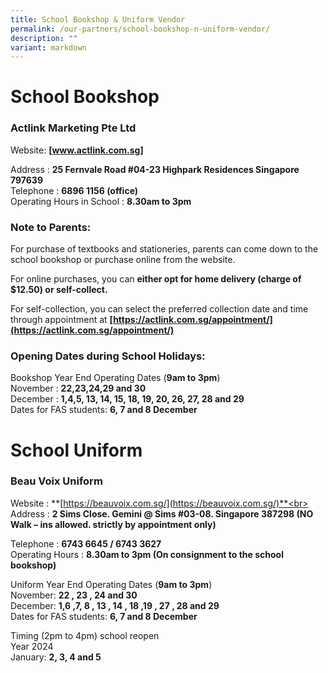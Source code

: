 ```yaml
---
title: School Bookshop & Uniform Vendor
permalink: /our-partners/school-bookshop-n-uniform-vendor/
description: ""
variant: markdown
---
```

# School Bookshop
### Actlink Marketing Pte Ltd  

Website: **[www.actlink.com.sg]**

Address : **25 Fernvale Road #04-23 Highpark Residences Singapore 797639**<br>
Telephone : **6896 1156 (office)**<br>
Operating Hours in School : **8.30am to 3pm**

### Note to Parents:

For purchase of textbooks and stationeries, parents can come down to the school bookshop or purchase online from the website.

For online purchases, you can **either opt for home delivery (charge of $12.50) or self-collect.**

For self-collection, you can select the preferred collection date and time through appointment at **[https://actlink.com.sg/appointment/](https://actlink.com.sg/appointment/)**  

### Opening Dates during School Holidays:

Bookshop Year End Operating Dates (**9am to 3pm**)<br>
November : **22,23,24,29 and 30**<br>
December : **1,4,5, 13, 14, 15, 18, 19, 20, 26, 27, 28 and 29**<br>
Dates for FAS students: **6, 7 and 8 December**


# School Uniform

### Beau Voix Uniform  

Website : **[https://beauvoix.com.sg/](https://beauvoix.com.sg/)**<br>
Address : **2 Sims Close. Gemini @ Sims #03-08. Singapore 387298 (NO Walk – ins allowed. strictly by appointment only)**

Telephone : **6743 6645 / 6743 3627**<br>
Operating Hours : **8.30am to 3pm (On consignment to the school bookshop)**

Uniform Year End Operating Dates (**9am to 3pm**)<br>
November: **22 , 23 , 24 and 30**<br>
December:  **1,6 ,7, 8 , 13 , 14 , 18 ,19 , 27 , 28 and 29**<br>
Dates for FAS students: **6, 7 and 8 December**

Timing (2pm to 4pm) school reopen<br>
Year 2024<br>
January: **2, 3,  4 and  5**